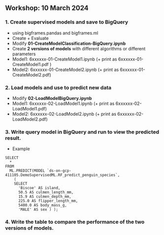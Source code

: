 ## Workshop: 10 March 2024 


### 1. Create supervised models and save to BigQuery
- using  bigframes.pandas and bigframes.ml
- Create + Evaluate
- Modify **01-CreateModelClassification-BigQuery.ipynb** 
- Create **2 versions of models** with different algorithms or different parameters 
- Model1: 6xxxxxx-01-CreateModel1.ipynb (+ print as 6xxxxxx-01-CreateModel1.pdf )
- Model2: 6xxxxxx-01-CreateModel2.ipynb (+ print as 6xxxxxx-01-CreateModel2.pdf)


### 2. Load models and use to predict new data 
- Modify **02-LoadModelBigQuery.ipynb**
- Model1: 6xxxxxx-02-LoadModel1.ipynb  (+ print as 6xxxxxx-02-LoadModel1.pdf)
- Model2: 6xxxxxx-02-LoadModel2.ipynb  (+ print as 6xxxxxx-02-LoadModel2.pdf)



### 3.  Write query model in BigQuery and run to view the predicted result. 

- Example 

```
SELECT
  *
FROM
  ML.PREDICT(MODEL `ds-on-gcp-411105.DemoSupervisedML.RF_predict_penguin_species`,
    (
    SELECT
      'Biscoe' AS island,
      50.5 AS culmen_length_mm,
      15.9 AS culmen_depth_mm,
      225.0 AS flipper_length_mm,
      5400.0 AS body_mass_g,
      'MALE' AS sex ) );

```


### 4. Write the table to compare the performance of the two versions of models.






